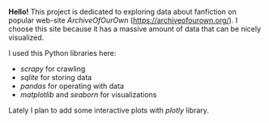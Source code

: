 **Hello!** 
This project is dedicated to exploring data about fanfiction on popular web-site _ArchiveOfOurOwn_ (https://archiveofourown.org/). I choose this site because it has a massive amount of data that can be nicely visualized.  

I used this Python libraries here: 
* _scrapy_ for crawling 
* _sqlite_ for storing data
* _pandas_ for operating with data 
* _matplotlib_ and _seaborn_ for visualizations 

Lately I plan to add some interactive plots with _plotly_ library. 
